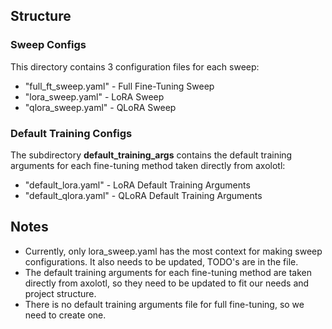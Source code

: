 ## Structure
### Sweep Configs
This directory contains 3 configuration files for each sweep:
- "full_ft_sweep.yaml" - Full Fine-Tuning Sweep
- "lora_sweep.yaml" - LoRA Sweep
- "qlora_sweep.yaml" - QLoRA Sweep

### Default Training Configs
The subdirectory __default_training_args__ contains the default training arguments for each fine-tuning method taken directly from axolotl:
- "default_lora.yaml" - LoRA Default Training Arguments
- "default_qlora.yaml" - QLoRA Default Training Arguments

##  Notes
- Currently, only lora_sweep.yaml has the most context for making sweep configurations. It also needs to be updated, TODO's are in the file.
- The default training arguments for each fine-tuning method are taken directly from axolotl, so they need to be updated to fit our needs and project structure.
- There is no default training arguments file for full fine-tuning, so we need to create one.
